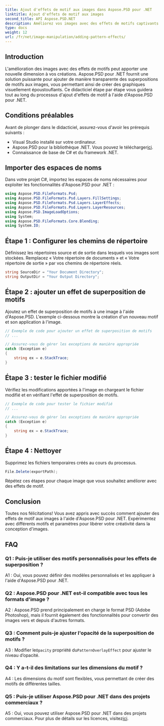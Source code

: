 ```yaml
---
title: Ajout d'effets de motif aux images dans Aspose.PSD pour .NET
linktitle: Ajout d'effets de motif aux images
second_title: API Aspose.PSD.NET
description: Améliorez vos images avec des effets de motifs captivants à l'aide d'Aspose.PSD pour .NET. Suivez notre guide étape par étape pour ajouter des modèles personnalisés de manière transparente.
type: docs
weight: 12
url: /fr/net/image-manipulation/adding-pattern-effects/
---
```

## Introduction

L'amélioration des images avec des effets de motifs peut apporter une nouvelle dimension à vos créations. Aspose.PSD pour .NET fournit une solution puissante pour ajouter de manière transparente des superpositions de motifs aux images, vous permettant ainsi de créer des graphiques visuellement époustouflants. Ce didacticiel étape par étape vous guidera tout au long du processus d'ajout d'effets de motif à l'aide d'Aspose.PSD pour .NET.

## Conditions préalables

Avant de plonger dans le didacticiel, assurez-vous d'avoir les prérequis suivants :

- Visual Studio installé sur votre ordinateur.
-  Aspose.PSD pour la bibliothèque .NET. Vous pouvez le télécharger[ici](https://releases.aspose.com/psd/net/).
- Connaissance de base de C# et du framework .NET.

## Importer des espaces de noms

Dans votre projet C#, importez les espaces de noms nécessaires pour exploiter les fonctionnalités d'Aspose.PSD pour .NET :

```csharp
using Aspose.PSD.FileFormats.Psd;
using Aspose.PSD.FileFormats.Psd.Layers.FillSettings;
using Aspose.PSD.FileFormats.Psd.Layers.LayerEffects;
using Aspose.PSD.FileFormats.Psd.Layers.LayerResources;
using Aspose.PSD.ImageLoadOptions;
using System;
using Aspose.PSD.FileFormats.Core.Blending;
using System.IO;
```

## Étape 1 : Configurer les chemins de répertoire

Définissez les répertoires source et de sortie dans lesquels vos images sont stockées. Remplacez « Votre répertoire de documents » et « Votre répertoire de sortie » par vos chemins de répertoire réels.

```csharp
string SourceDir = "Your Document Directory";
string OutputDir = "Your Output Directory";
```

## Étape 2 : ajouter un effet de superposition de motifs

Ajoutez un effet de superposition de motifs à une image à l'aide d'Aspose.PSD. L'exemple ci-dessous montre la création d'un nouveau motif et son application à l'image.

```csharp
// Exemple de code pour ajouter un effet de superposition de motifs
// ...

// Assurez-vous de gérer les exceptions de manière appropriée
catch (Exception e)
{
    string ex = e.StackTrace;
}
```

## Étape 3 : tester le fichier modifié

Vérifiez les modifications apportées à l'image en chargeant le fichier modifié et en vérifiant l'effet de superposition de motifs.

```csharp
// Exemple de code pour tester le fichier modifié
// ...

// Assurez-vous de gérer les exceptions de manière appropriée
catch (Exception e)
{
    string ex = e.StackTrace;
}
```

## Étape 4 : Nettoyer

Supprimez les fichiers temporaires créés au cours du processus.

```csharp
File.Delete(exportPath);
```

Répétez ces étapes pour chaque image que vous souhaitez améliorer avec des effets de motif.

## Conclusion

Toutes nos félicitations! Vous avez appris avec succès comment ajouter des effets de motif aux images à l'aide d'Aspose.PSD pour .NET. Expérimentez avec différents motifs et paramètres pour libérer votre créativité dans la conception d'images.

## FAQ

### Q1 : Puis-je utiliser des motifs personnalisés pour les effets de superposition ?

A1 : Oui, vous pouvez définir des modèles personnalisés et les appliquer à l'aide d'Aspose.PSD pour .NET.

### Q2 : Aspose.PSD pour .NET est-il compatible avec tous les formats d'image ?

A2 : Aspose.PSD prend principalement en charge le format PSD (Adobe Photoshop), mais il fournit également des fonctionnalités pour convertir des images vers et depuis d'autres formats.

### Q3 : Comment puis-je ajuster l'opacité de la superposition de motifs ?

 A3 : Modifier le`Opacity` propriété du`PatternOverlayEffect` pour ajuster le niveau d’opacité.

### Q4 : Y a-t-il des limitations sur les dimensions du motif ?

A4 : Les dimensions du motif sont flexibles, vous permettant de créer des motifs de différentes tailles.

### Q5 : Puis-je utiliser Aspose.PSD pour .NET dans des projets commerciaux ?

A5 : Oui, vous pouvez utiliser Aspose.PSD pour .NET dans des projets commerciaux. Pour plus de détails sur les licences, visitez[ici](https://purchase.aspose.com/buy).